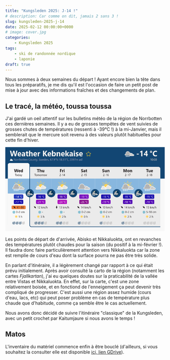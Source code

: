 ```yaml
---
title: "Kungsleden 2025: J-14 !"
# description: Car comme on dit, jamais 2 sans 3 !
slug: kungsleden-2025-j-14
date: 2025-02-12 00:00:00+0000
# image: cover.jpg
categories:
    - Kungsleden 2025
tags:
    - ski de randonnée nordique
    - laponie
draft: true
---
```


Nous sommes à deux semaines du départ ! Ayant encore bien la tête dans tous les préparatifs, je me dis qu'il est l'occasion de faire un petit post de mise à jour avec des informations fraîches et des changements de plan.

## Le tracé, la météo, toussa toussa

J'ai gardé un oeil attentif sur les bulletins météo de la région de Norrbotten ces dernières semaines. Il y a eu de grosses tempêtes de vent suivies de grosses chutes de températures (ressenti à -39°C !) à la mi-Janvier, mais il semblerait que le mercure soit revenu à des valeurs plutôt habituelles pour cette fin d'hiver.

![meteo-kebnekaise](img/kungsleden2025-j-14/meteo-kebnekaise.png)

Les points de départ de d'arrivée, Abisko et Nikkaluokta, ont en revanches des températures plutôt chaudes pour la saison (du positif à la mi-février !). Il faudra donc faire particulièrement attention vers Nikkaluokta car la zone est remplie de cours d'eau dont la surface pourra ne pas être très solide.

En parlant d'itinéraire, il a légèrement changé par rapport à ce qui était prévu initialement. Après avoir consulté la carto de la région (notamment les cartes _Fjallkartan_), j'ai eu quelques doutes sur la praticabilité de la vallée entre Vistas et Nikkaluokta. En effet, sur la carte, c'est une zone relativement boisée, et en fonctiond de l'enneigement ça peut devenir très compliqué de progresser. C'est aussi une région assez humide (cours d'eau, lacs, etc) qui peut poser problème en cas de température plus chaude que d'habitude, comme ça semble être le cas actuellement.

Nous avons donc décidé de suivre l'itinéraire "classique" de la Kungsleden, avec un petit crochet par Kaitumjaure si nous avons le temps !

## Matos

L'inventaire du matériel commence enfin à être bouclé (d'ailleurs, si vous souhaitez la consulter elle est disponible [ici, lien GDrive](https://docs.google.com/spreadsheets/d/1H1vyY4eelERqGjWTFHPDrObs2t3koI9KZ9nz9gVGsUA/edit?gid=1088995634#gid=1088995634)).